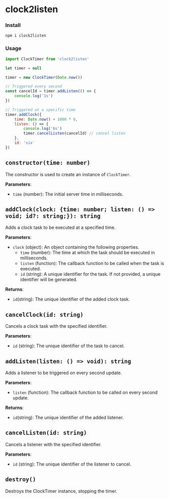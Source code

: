 # clock2listen

### Install

```
npm i clock2listen
```

### Usage

```js
import ClockTimer from 'clock2listen'

let timer = null

timer = new ClockTimer(Date.now())

// Triggered every second
const cancelId = timer.addListen(() => {
    console.log('1s')
})

// Triggered at a specific time
timer.addClock({
    time: Date.now() + 1000 * 6,
    listen: () => {
        console.log('6s')
        timer.cancelListen(cancelId) // cancel listen
    },
    id: 'six'
})
```

## `constructor(time: number)`

The constructor is used to create an instance of `ClockTimer`.

**Parameters**:

- `time` (number): The initial server time in milliseconds.


## `addClock(clock: {time: number; listen: () => void; id?: string;}): string`
Adds a clock task to be executed at a specified time.

**Parameters**:
- `clock` (object): An object containing the following properties.
    - `time` (number): The time at which the task should be executed in milliseconds.
    - `listen` (function): The callback function to be called when the task is executed.
    - `id` (string): A unique identifier for the task. If not provided, a unique identifier will be generated.

**Returns**:
- `id`(string): The unique identifier of the added clock task.


## `cancelClock(id: string)`
Cancels a clock task with the specified identifier.

**Parameters**:
- `id` (string): The unique identifier of the task to cancel.

## `addListen(listen: () => void): string`
Adds a listener to be triggered on every second update.

**Parameters**:
- `listen` (function): The callback function to be called on every second update.

**Returns**:
- `id`(string): The unique identifier of the added listener.

## `cancelListen(id: string)`
Cancels a listener with the specified identifier.

**Parameters**:
- `id` (string): The unique identifier of the listener to cancel.

## `destroy()`
Destroys the ClockTimer instance, stopping the timer.